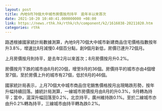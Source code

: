 ```yaml
---
layout: post
title: 內地9月70個大中城市房價按月持平　逾年半以來首次
date: 2021-10-20 10:40:41.000000000 +08:00
link: https://news.rthk.hk/rthk/ch/component/k2/1616038-20211020.htm
categories: rthk
---
```


路透根據國家統計局數據測算，內地9月70個大中城市新建商品住宅價格指數按年升3.8%，增速比8月減慢0.4個百分點，創9個月新低，房價已連升72個月。

上月房價按月則持平，是去年2月以來首次；8月房價按月升0.2%。

房價按月下跌的城市由8月的20個，增至9月的36個。房價持平的城市亦由4個增至7個，至於房價上升的城市有27個，低於8月的46個。

國家統計局表示，上月70個大中城市商品住宅銷售價格按月出現略跌形勢，按年升幅持續回落。據統計局測算，一線城市房價按月由8月的升0.3%，9月轉為持平；當中，滬深升幅回落至0.2%，北京持平，廣州維持跌0.1%。至於二線城市亦由升0.2%轉為持平，三線城市由持平轉為跌0.2%。
